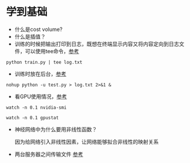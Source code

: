 # 学到基础

- 什么是cost volume?
- 什么是插值？
- 训练的时候把输出打印到日志，既想在终端显示内容又将内容定向到日志文件，可以使用tee命令，[参考](https://blog.csdn.net/Woosual/article/details/109096710)

```
python train.py | tee log.txt
```

- 训练时放在后台，[参考](https://blog.csdn.net/LLY_A_/article/details/119703629)

```
nohup python -u test.py > log.txt 2>&1 &
```

- 看GPU使用情况，[参考](https://blog.csdn.net/weixin_44120025/article/details/118978198)

```
watch -n 0.1 nvidia-smi
```

```
watch -n 0.1 gpustat
```

- 神经网络中为什么要用非线性函数？
  
  因为给网络引入非线性因素，让网络能够拟合非线性的映射关系

- 两台服务器之间传输文件   [参考](https://blog.csdn.net/qw_xingzhe/article/details/80167888)